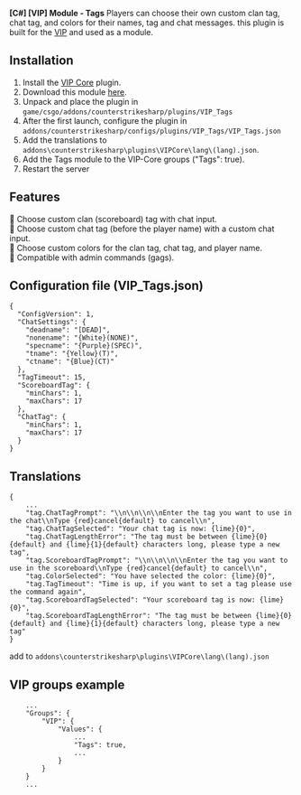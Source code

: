 **[C#] [VIP] Module - Tags** Players can choose their own custom clan tag, chat tag, and colors for their names, tag and chat messages.
this plugin is built for the [VIP](https://github.com/partiusfabaa/cs2-VIPCore) and used as a module.

## Installation

1. Install the [VIP Core](https://github.com/partiusfabaa/cs2-VIPCore) plugin.
2. Download this module [here](https://github.com/Next-il/VIP-Tags/releases).
3. Unpack and place the plugin in `game/csgo/addons/counterstrikesharp/plugins/VIP_Tags`
4. After the first launch, configure the plugin in `addons/counterstrikesharp/configs/plugins/VIP_Tags/VIP_Tags.json`
5. Add the translations to `addons\counterstrikesharp\plugins\VIPCore\lang\(lang).json`.
6. Add the Tags module to the VIP-Core groups ("Tags": true).
7. Restart the server

## Features

💎 Choose custom clan (scoreboard) tag with chat input. <br />
💎 Choose custom chat tag (before the player name) with a custom chat input. <br />
💎 Choose custom colors for the clan tag, chat tag, and player name. <br />
💎 Compatible with admin commands (gags). <br />

## Configuration file (VIP_Tags.json)

```
{
  "ConfigVersion": 1,
  "ChatSettings": {
    "deadname": "[DEAD]",
    "nonename": "{White}(NONE)",
    "specname": "{Purple}(SPEC)",
    "tname": "{Yellow}(T)",
    "ctname": "{Blue}(CT)"
  },
  "TagTimeout": 15,
  "ScoreboardTag": {
    "minChars": 1,
    "maxChars": 17
  },
  "ChatTag": {
    "minChars": 1,
    "maxChars": 17
  }
}
```

## Translations

```
{
	...
	"tag.ChatTagPrompt": "\\n\\n\\n\\nEnter the tag you want to use in the chat\\nType {red}cancel{default} to cancel\\n",
	"tag.ChatTagSelected": "Your chat tag is now: {lime}{0}",
	"tag.ChatTagLengthError": "The tag must be between {lime}{0}{default} and {lime}{1}{default} characters long, please type a new tag",
	"tag.ScoreboardTagPrompt": "\\n\\n\\n\\nEnter the tag you want to use in the scoreboard\\nType {red}cancel{default} to cancel\\n",
	"tag.ColorSelected": "You have selected the color: {lime}{0}",
	"tag.TagTimeout": "Time is up, if you want to set a tag please use the command again",
	"tag.ScoreboardTagSelected": "Your scoreboard tag is now: {lime}{0}",
	"tag.ScoreboardTagLengthError": "The tag must be between {lime}{0}{default} and {lime}{1}{default} characters long, please type a new tag"
}
```

add to `addons\counterstrikesharp\plugins\VIPCore\lang\(lang).json`

## VIP groups example

```
	...
	"Groups": {
		"VIP": {
			"Values": {
				...
				"Tags": true,
				...
			}
		}
	}
	...
```
